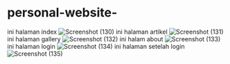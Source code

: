 # personal-website-
ini halaman index
![Screenshot (130)](https://github.com/user-attachments/assets/be28bd05-513f-46a3-aefa-4012d9ff0c67)
ini halaman artikel
![Screenshot (131)](https://github.com/user-attachments/assets/14624f72-6f4d-45f4-bec1-436526075966)
ini halaman gallery
![Screenshot (132)](https://github.com/user-attachments/assets/8e710167-aad7-42e1-b942-f1f37cd45a7d)
ini halam about
![Screenshot (133)](https://github.com/user-attachments/assets/6b2c0760-1038-4b75-856c-f1ef9da1a393)
ini halaman login
![Screenshot (134)](https://github.com/user-attachments/assets/3a6637d8-fd28-4972-a26b-05b888131dc2)
ini halaman setelah login
![Screenshot (135)](https://github.com/user-attachments/assets/a67da4e2-df26-442e-94f1-2da10461a4e5)
